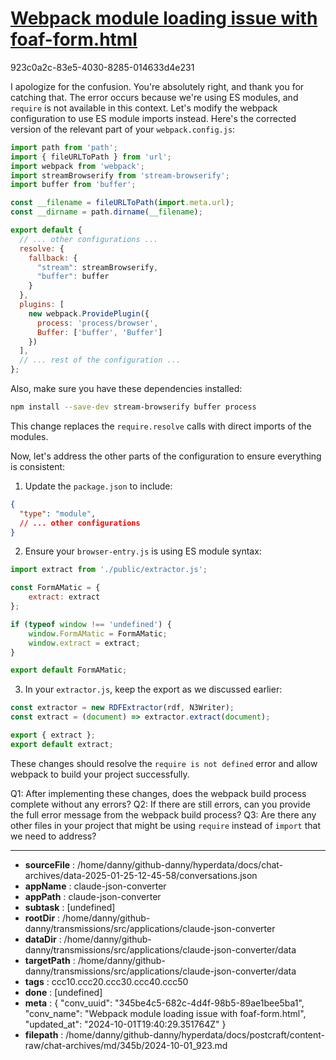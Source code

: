 # [Webpack module loading issue with foaf-form.html](https://claude.ai/chat/345be4c5-682c-4d4f-98b5-89ae1bee5ba1)

923c0a2c-83e5-4030-8285-014633d4e231

 I apologize for the confusion. You're absolutely right, and thank you for catching that. The error occurs because we're using ES modules, and `require` is not available in this context. Let's modify the webpack configuration to use ES module imports instead. Here's the corrected version of the relevant part of your `webpack.config.js`:

```javascript
import path from 'path';
import { fileURLToPath } from 'url';
import webpack from 'webpack';
import streamBrowserify from 'stream-browserify';
import buffer from 'buffer';

const __filename = fileURLToPath(import.meta.url);
const __dirname = path.dirname(__filename);

export default {
  // ... other configurations ...
  resolve: {
    fallback: {
      "stream": streamBrowserify,
      "buffer": buffer
    }
  },
  plugins: [
    new webpack.ProvidePlugin({
      process: 'process/browser',
      Buffer: ['buffer', 'Buffer']
    })
  ],
  // ... rest of the configuration ...
};
```

Also, make sure you have these dependencies installed:

```bash
npm install --save-dev stream-browserify buffer process
```

This change replaces the `require.resolve` calls with direct imports of the modules. 

Now, let's address the other parts of the configuration to ensure everything is consistent:

1. Update the `package.json` to include:

```json
{
  "type": "module",
  // ... other configurations
}
```

2. Ensure your `browser-entry.js` is using ES module syntax:

```javascript
import extract from './public/extractor.js';

const FormAMatic = {
    extract: extract
};

if (typeof window !== 'undefined') {
    window.FormAMatic = FormAMatic;
    window.extract = extract;
}

export default FormAMatic;
```

3. In your `extractor.js`, keep the export as we discussed earlier:

```javascript
const extractor = new RDFExtractor(rdf, N3Writer);
const extract = (document) => extractor.extract(document);

export { extract };
export default extract;
```

These changes should resolve the `require is not defined` error and allow webpack to build your project successfully.

Q1: After implementing these changes, does the webpack build process complete without any errors?
Q2: If there are still errors, can you provide the full error message from the webpack build process?
Q3: Are there any other files in your project that might be using `require` instead of `import` that we need to address?

---

* **sourceFile** : /home/danny/github-danny/hyperdata/docs/chat-archives/data-2025-01-25-12-45-58/conversations.json
* **appName** : claude-json-converter
* **appPath** : claude-json-converter
* **subtask** : [undefined]
* **rootDir** : /home/danny/github-danny/transmissions/src/applications/claude-json-converter
* **dataDir** : /home/danny/github-danny/transmissions/src/applications/claude-json-converter/data
* **targetPath** : /home/danny/github-danny/transmissions/src/applications/claude-json-converter/data
* **tags** : ccc10.ccc20.ccc30.ccc40.ccc50
* **done** : [undefined]
* **meta** : {
  "conv_uuid": "345be4c5-682c-4d4f-98b5-89ae1bee5ba1",
  "conv_name": "Webpack module loading issue with foaf-form.html",
  "updated_at": "2024-10-01T19:40:29.351764Z"
}
* **filepath** : /home/danny/github-danny/hyperdata/docs/postcraft/content-raw/chat-archives/md/345b/2024-10-01_923.md